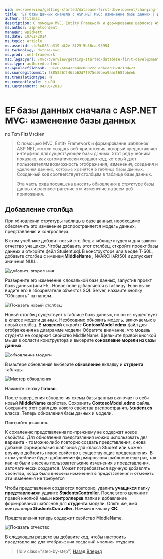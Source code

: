 ```yaml
---
uid: mvc/overview/getting-started/database-first-development/changing-the-database
title: 'EF базы данных сначала с ASP.NET MVC: изменение базы данных | Документы Microsoft'
author: tfitzmac
description: С помощью MVC, Entity Framework и формирование шаблонов ASP.NET, можно создать веб-приложения, который предоставляет интерфейс для существующей базы данных. Этот учебник seri...
ms.author: aspnetcontent
manager: wpickett
ms.date: 10/01/2014
ms.topic: article
ms.assetid: cfd5c083-a319-482e-8f25-5b38caa93954
ms.technology: dotnet-mvc
ms.prod: .net-framework
msc.legacyurl: /mvc/overview/getting-started/database-first-development/changing-the-database
msc.type: authoredcontent
ms.openlocfilehash: 63ee8768a43dbdac80922e3adbedd3378c10da73
ms.sourcegitcommit: f8852267f463b62d7f975e56bea9aa3f68fbbdeb
ms.translationtype: MT
ms.contentlocale: ru-RU
ms.lasthandoff: 04/06/2018
---
```

<a name="ef-database-first-with-aspnet-mvc-changing-the-database"></a>EF базы данных сначала с ASP.NET MVC: изменение базы данных
====================
по [Tom FitzMacken](https://github.com/tfitzmac)

> С помощью MVC, Entity Framework и формирование шаблонов ASP.NET, можно создать веб-приложения, который предоставляет интерфейс для существующей базы данных. Этот ряд учебника показано, как автоматически создают код, который дает пользователям возможность отображения, изменения, создания и удаления данных, которые хранятся в таблице базы данных. Созданный код соответствует столбцам в таблице базы данных.
> 
> Эта часть ряда посвящена вносить обновления в структуре базы данных и распространение это изменение на всем веб-приложения.


## <a name="add-a-column"></a>Добавление столбца

При обновлении структуры таблицы в базе данных, необходимо обеспечить это изменение распространяется модель данных, представления и контроллера.

В этом учебнике добавит новый столбец к таблице студента для записи отчество учащихся. Чтобы добавить этот столбец, откройте проект базы данных и откройте файл Student.sql. В конструкторе или в коде T-SQL, добавьте столбец с именем **MiddleName** , NVARCHAR(50) и допускает значения NULL.

![добавить второе имя](changing-the-database/_static/image1.png)

Разверните это изменение к локальной базе данных, запустив проект базы данных (или F5). Новое поле добавляется в таблицу. Если вы не видите его в обозревателе объектов SQL Server, нажмите кнопку "Обновить" на панели.

![Показать новый столбец](changing-the-database/_static/image2.png)

Новый столбец существует в таблице базы данных, но он не существует в классе модели данных. Необходимо обновить модель, включаемых в новый столбец. В **моделей** откройте **ContosoModel.edmx** файл для отображения на диаграмме модели. Обратите внимание, что модель студента не содержит свойство MiddleName. Щелкните правой кнопкой мыши в области конструктора и выберите **обновление модели из базы данных**.

![обновление модели](changing-the-database/_static/image3.png)

В мастере обновления выберите **обновление** вкладку и **студента** таблицы.

![Мастер обновления](changing-the-database/_static/image4.png)

Нажмите кнопку **Готово**.

После завершения обновления схемы базы данных включает в себя новый **MiddleName** свойство. Сохранить **ContosoModel.edmx** файла. Сохраните этот файл для нового свойства распространять **Student.cs** класса. Теперь обновления базы данных и модели.

Постройте решение.

К сожалению представления по-прежнему не содержат новое свойство. Для обновления представления можно использовать два варианта - то можно либо повторно создать представления, снова добавив формирования шаблонов для класса Student или можно вручную добавить новое свойство в существующие представления. В этом учебнике будет добавление формирования шаблонов еще раз, так как не были внесены пользовательские изменения в представления, автоматически создается. Может потребоваться вручную добавлять свойства, когда были внесены изменения в представления и отменить эти изменения не требуется.

Чтобы представления создаются повторно, удалить **учащихся** папку **представления**и удалите **StudentsController**. После этого щелкните правой кнопкой мыши **контроллеров** папки и добавление формирования шаблонов для **студента** модели. Опять же, имя контроллера **StudentsController**. Нажмите кнопку **ОК**.

Представления теперь содержит свойство MiddleName.

![Показать отчество](changing-the-database/_static/image5.png)

В следующем разделе вы добавите код, чтобы настроить представление для отображения сведений о записи студента.

> [!div class="step-by-step"]
> [Назад](generating-views.md)
> [Вперед](customizing-a-view.md)

